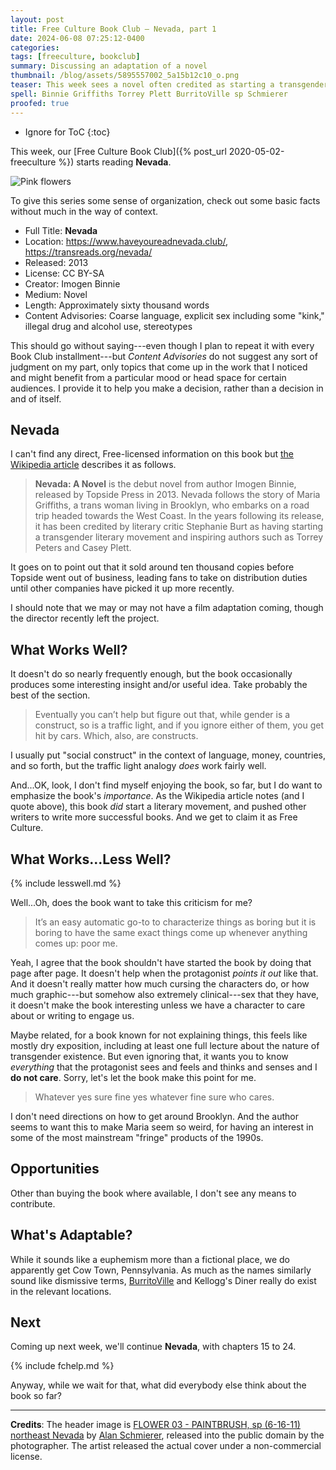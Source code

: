 ```yaml
---
layout: post
title: Free Culture Book Club — Nevada, part 1
date: 2024-06-08 07:25:12-0400
categories:
tags: [freeculture, bookclub]
summary: Discussing an adaptation of a novel
thumbnail: /blog/assets/5895557002_5a15b12c10_o.png
teaser: This week sees a novel often credited as starting a transgender literary movement.
spell: Binnie Griffiths Torrey Plett BurritoVille sp Schmierer
proofed: true
---
```


* Ignore for ToC
{:toc}

This week, our [Free Culture Book Club]({% post_url 2020-05-02-freeculture %}) starts reading **Nevada**.

![Pink flowers](/blog/assets/5895557002_5a15b12c10_o.png "If this looks like a placeholder image...well, you've probably made worse assessments.")

To give this series some sense of organization, check out some basic facts without much in the way of context.

 * Full Title:  **Nevada**
 * Location:  <https://www.haveyoureadnevada.club/>, <https://transreads.org/nevada/>
 * Released:  2013
 * License:  CC BY-SA
 * Creator:  Imogen Binnie
 * Medium:  Novel
 * Length:  Approximately sixty thousand words
 * Content Advisories:  Coarse language, explicit sex including some "kink," illegal drug and alcohol use, stereotypes

This should go without saying---even though I plan to repeat it with every Book Club installment---but *Content Advisories* do not suggest any sort of judgment on my part, only topics that come up in the work that I noticed and might benefit from a particular mood or head space for certain audiences.  I provide it to help you make a decision, rather than a decision in and of itself.

## Nevada

I can't find any direct, Free-licensed information on this book but [the Wikipedia article](https://en.wikipedia.org/wiki/Nevada_%28Binnie_novel%29) describes it as follows.

 > **Nevada: A Novel** is the debut novel from author Imogen Binnie, released by Topside Press in 2013. Nevada follows the story of Maria Griffiths, a trans woman living in Brooklyn, who embarks on a road trip headed towards the West Coast. In the years following its release, it has been credited by literary critic Stephanie Burt as having starting a transgender literary movement and inspiring authors such as Torrey Peters and Casey Plett.

It goes on to point out that it sold around ten thousand copies before Topside went out of business, leading fans to take on distribution duties until other companies have picked it up more recently.

I should note that we may or may not have a film adaptation coming, though the director recently left the project.

## What Works Well?

It doesn't do so nearly frequently enough, but the book occasionally produces some interesting insight and/or useful idea.  Take probably the best of the section.

 > Eventually you can’t help but figure out that, while gender is a construct, so is a traffic light, and if you ignore either of them, you get hit by cars. Which, also, are constructs.

I usually put "social construct" in the context of language, money, countries, and so forth, but the traffic light analogy *does* work fairly well.

And...OK, look, I don't find myself enjoying the book, so far, but I do want to emphasize the book's *importance*.  As the Wikipedia article notes (and I quote above), this book *did* start a literary movement, and pushed other writers to write more successful books.  And we get to claim it as Free Culture.

## What Works...Less Well?

{% include lesswell.md %}

Well...Oh, does the book want to take this criticism for me?

 > It’s an easy automatic go-to to characterize things as boring but it is boring to have the same exact things come up whenever anything comes up: poor me.

Yeah, I agree that the book shouldn't have started the book by doing that page after page.  It doesn't help when the protagonist *points it out* like that.  And it doesn't really matter how much cursing the characters do, or how much graphic---but somehow also extremely clinical---sex that they have, it doesn't make the book interesting unless we have a character to care about or writing to engage us.

Maybe related, for a book known for not explaining things, this feels like mostly dry exposition, including at least one full lecture about the nature of transgender existence.  But even ignoring that, it wants you to know *everything* that the protagonist sees and feels and thinks and senses and I **do not care**.  Sorry, let's let the book make this point for me.

 > Whatever yes sure fine yes whatever fine sure who cares.

I don't need directions on how to get around Brooklyn.  And the author seems to want this to make Maria seem so weird, for having an interest in some of the most mainstream "fringe" products of the 1990s.

## Opportunities

Other than buying the book where available, I don't see any means to contribute.

## What's Adaptable?

While it sounds like a euphemism more than a fictional place, we do apparently get Cow Town, Pennsylvania.  As much as the names similarly sound like dismissive terms, [BurritoVille](https://en.wikipedia.org/wiki/BurritoVille) and Kellogg's Diner really do exist in the relevant locations.

## Next

Coming up next week, we'll continue **Nevada**, with chapters 15 to 24.

{% include fchelp.md %}

Anyway, while we wait for that, what did everybody else think about the book so far?

* * *

**Credits**:  The header image is [FLOWER 03 - PAINTBRUSH, sp (6-16-11) northeast Nevada](https://www.flickr.com/photos/8101022@N05/5895557002) by [Alan Schmierer](https://www.flickr.com/photos/sloalan/), released into the public domain by the photographer.  The artist released the actual cover under a non-commercial license.
